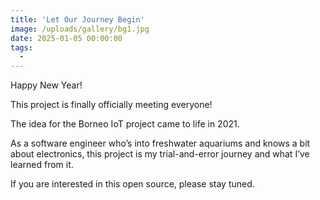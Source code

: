 ```yaml
---
title: 'Let Our Journey Begin'
image: /uploads/gallery/bg1.jpg
date: 2025-01-05 00:00:00
tags:
  -
---
```


Happy New Year!

This project is finally officially meeting everyone!

The idea for the Borneo IoT project came to life in 2021.

As a software engineer who’s into freshwater aquariums and knows a bit about electronics, this project is my trial-and-error journey and what I’ve learned from it.

If you are interested in this open source, please stay tuned.

